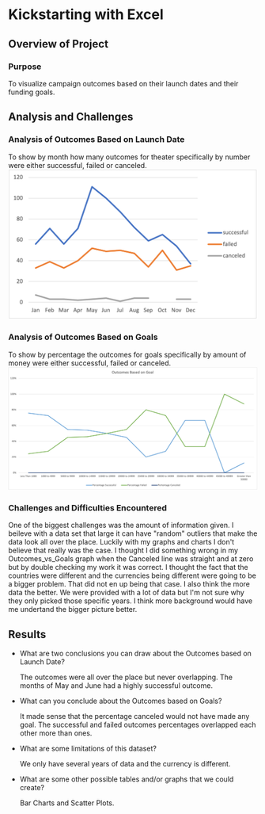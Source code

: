 
# Kickstarting with Excel

## Overview of Project

### Purpose
To visualize campaign outcomes based on their launch dates and their funding goals.
## Analysis and Challenges

### Analysis of Outcomes Based on Launch Date
To show by month how many outcomes for theater specifically by number were either successful, failed or canceled. 
![myTest]( https://github.com/nfreeman19/Kickstarter_Analysis/blob/main/Resources/Theater_Outcomes_vs_Launch.png) 

### Analysis of Outcomes Based on Goals
To show by percentage the outcomes for goals specifically by amount of money were either successful, failed or canceled.
![myTest]( https://github.com/nfreeman19/Kickstarter_Analysis/blob/main/Resources/Outcomes_vs_Goals.png?raw=true)

### Challenges and Difficulties Encountered
  One of the biggest challenges was the amount of information given. I beileve with a data set that large it can have "random" outliers that make the data look all over the place. Luckily with my graphs and charts I don't believe that really was the case. I thought I did something wrong in my Outcomes_vs_Goals graph when the Canceled line was straight and at zero but by double checking my work it was correct. 
  I thought the fact that the countries were different and the currencies being different were going to be a bigger problem. That did not en up being that case. I also think the more data the better. We were provided with a lot of data but I'm not sure why they only picked those specific years. I think more background would have me undertand the bigger picture better.

## Results

- What are two conclusions you can draw about the Outcomes based on Launch Date?

  The outcomes were all over the place but never overlapping. 
  The months of May and June had a highly successful outcome.

- What can you conclude about the Outcomes based on Goals?

  It made sense that the percentage canceled would not have made any goal.
  The successful and failed outcomes percentages overlapped each other more than ones. 

- What are some limitations of this dataset?

  We only have several years of data and the currency is different.

- What are some other possible tables and/or graphs that we could create?

  Bar Charts and Scatter Plots.
